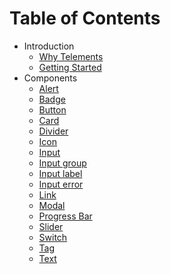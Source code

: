 # Table of Contents

- Introduction
  - [Why Telements](introduction/why-telements.md)
  - [Getting Started](introduction/getting-started.md)
- Components
  - [Alert](components/alert.md)
  - [Badge](components/badge.md)
  - [Button](components/button.md)
  - [Card](components/card.md)
  - [Divider](components/divider.md)
  - [Icon](components/icon.md)
  - [Input](components/input.md)
  - [Input group](components/input-group.md)
  - [Input label](components/input-label.md)
  - [Input error](components/input-error.md)
  - [Link](components/link.md)
  - [Modal](components/modal.md)
  - [Progress Bar](components/progress-bar.md)
  - [Slider](components/slider.md)
  - [Switch](components/switch.md)
  - [Tag](components/tag.md)
  - [Text](components/text.md)
